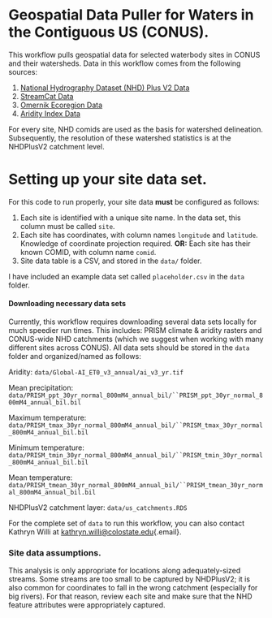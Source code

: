 # Geospatial Data Puller for Waters in the Contiguous US (CONUS).

This workflow pulls geospatial data for selected waterbody sites in CONUS and their watersheds. Data in this workflow comes from the following sources:

1)  [National Hydrography Dataset (NHD) Plus V2 Data](https://nhdplus.com/NHDPlus/NHDPlusV2_home.php)
2)  [StreamCat Data](https://www.epa.gov/national-aquatic-resource-surveys/streamcat-dataset)
3)  [Omernik Ecoregion Data](https://www.epa.gov/eco-research/level-iii-and-iv-ecoregions-continental-united-states)
4)  [Aridity Index Data](https://figshare.com/articles/dataset/Global_Aridity_Index_and_Potential_Evapotranspiration_ET0_Climate_Database_v2/7504448/6)

For every site, NHD comids are used as the basis for watershed delineation. Subsequently, the resolution of these watershed statistics is at the NHDPlusV2 catchment level.

# Setting up your site data set.

For this code to run properly, your site data **must** be configured as follows:

1)  Each site is identified with a unique site name. In the data set, this column must be called `site`.
2)  Each site has coordinates, with column names `longitude` and `latitude`. Knowledge of coordinate projection required. **OR:** Each site has their known COMID, with column name `comid`.
3)  Site data table is a CSV, and stored in the `data/` folder.

I have included an example data set called `placeholder.csv` in the `data` folder.

#### Downloading necessary data sets

Currently, this workflow requires downloading several data sets locally for much speedier run times. This includes: PRISM climate & aridity rasters and CONUS-wide NHD catchments (which we suggest when working with many different sites across CONUS). All data sets should be stored in the `data` folder and organized/named as follows:

Aridity: `data/Global-AI_ET0_v3_annual/ai_v3_yr.tif`

Mean precipitation: ``` data/PRISM_ppt_30yr_normal_800mM4_annual_bil/``PRISM_ppt_30yr_normal_800mM4_annual_bil.bil ```

Maximum temperature: ``` data/PRISM_tmax_30yr_normal_800mM4_annual_bil/``PRISM_tmax_30yr_normal_800mM4_annual_bil.bil ```

Minimum temperature: ``` data/PRISM_tmin_30yr_normal_800mM4_annual_bil/``PRISM_tmin_30yr_normal_800mM4_annual_bil.bil ```

Mean temperature: ``` data/PRISM_tmean_30yr_normal_800mM4_annual_bil/``PRISM_tmean_30yr_normal_800mM4_annual_bil.bil ```

NHDPlusV2 catchment layer: `data/us_catchments.RDS`

For the complete set of `data` to run this workflow, you can also contact Kathryn Willi at [kathryn.willi\@colostate.edu](mailto:kathryn.willi@colostate.edu){.email}.

### Site data assumptions.

This analysis is only appropriate for locations along adequately-sized streams. Some streams are too small to be captured by NHDPlusV2; it is also common for coordinates to fall in the wrong catchment (especially for big rivers). For that reason, review each site and make sure that the NHD feature attributes were appropriately captured.

